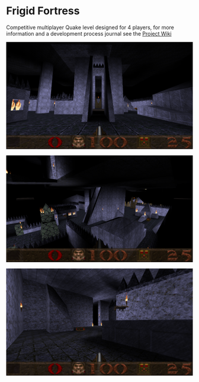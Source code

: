 # Frigid Fortress
Competitive multiplayer Quake level designed for 4 players, for more information and a development process journal see the [Project Wiki](https://github.com/mcdonaldduncan/ProjectQuake/wiki)

![1](https://raw.githubusercontent.com/mcdonaldduncan/MultiplayerDesign_Quake/main/Final/spasm0002.png)

![2](https://raw.githubusercontent.com/mcdonaldduncan/MultiplayerDesign_Quake/main/Final/spasm0001.png)

![3](https://raw.githubusercontent.com/mcdonaldduncan/MultiplayerDesign_Quake/main/Final/spasm0004.png)
